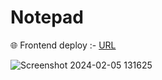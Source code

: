 
# Notepad

🌐 Frontend deploy :- <a href='https://notes-saurav01.netlify.app/'>URL</a>

![Screenshot 2024-02-05 131625](https://github.com/Saurav9284/Notepad-Frontend/assets/135011685/dbc74b82-ba9c-41e9-845d-38c4a11a5441)

